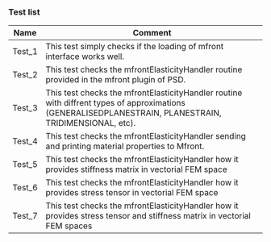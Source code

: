 ### Test list

| Name   | Comment                                                      |
| ------ | ------------------------------------------------------------ |
| Test_1 | This test simply checks if the loading of mfront interface works well. |
| Test_2 | This test checks the mfrontElasticityHandler routine provided in the mfront plugin of PSD. |
| Test_3 | This test checks the mfrontElasticityHandler routine with diffrent types of approximations (GENERALISEDPLANESTRAIN, PLANESTRAIN, TRIDIMENSIONAL, etc). |
| Test_4 | This test checks the mfrontElasticityHandler sending and printing material properties to Mfront. |
| Test_5 | This test checks the mfrontElasticityHandler how it provides stiffness matrix in vectorial FEM space |
| Test_6 | This test checks the mfrontElasticityHandler how it provides stress tensor in vectorial FEM space |
| Test_7 | This test checks the mfrontElasticityHandler how it provides stress tensor and stiffness matrix in vectorial FEM spaces |
